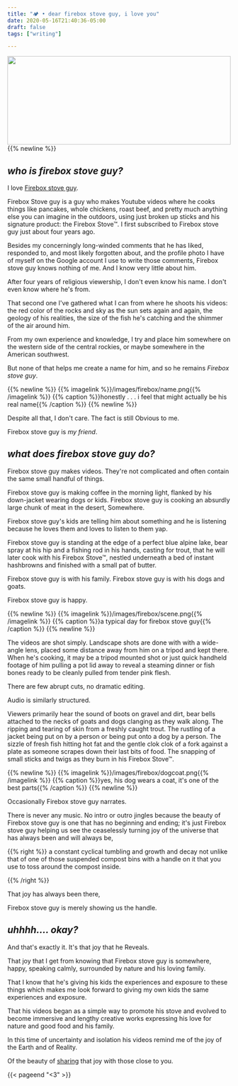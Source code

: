 ```yaml
---
title: "🏕️ • dear firebox stove guy, i love you"
date: 2020-05-16T21:40:36-05:00
draft: false
tags: ["writing"]

---
```

<a href="/images/firebox/header.png">
    <img
        src="/images/firebox/header.png"
        style="
            height:200px;
            width:100%;
            object-fit:cover;
            object-position: 20% 20%;
        " />
</a>
{{% newline %}}
<!-- # firebox stove guy is the embodiment of an ideal; someone who perfectly represents the positive form of the often discussed and problematic idea the parasocial relationship. -->


## *who is firebox stove guy?*
I love [Firebox stove guy](https://www.youtube.com/channel/UC6mqP1-mgcJeAfdDu4C_qyA).

Firebox Stove guy is a guy who makes Youtube videos where he cooks things like pancakes, whole chickens, roast beef, and pretty much anything else you can imagine in the outdoors, using just broken up sticks and his signature product: the Firebox Stove™. I first subscribed to Firebox stove guy just about four years ago.

<!-- Firebox stove guy represents everything that is right and good and healthy about digital parasocial relationships.
 -->
Besides my concerningly long-winded comments that he has liked, responded to, and most likely forgotten about, and the profile photo I have of myself on the Google account I use to write those comments, Firebox stove guy knows nothing of me. And I know very little about him.

After four years of religious viewership, I don't even know his name. I don't even know where he's from.

That second one I've gathered what I can from where he shoots his videos: the red color of the rocks and sky as the sun sets again and again, the geology of his realities, the size of the fish he's catching and the shimmer of the air around him.

From my own experience and knowledge, I try and place him somewhere on the western side of the central rockies, or maybe somewhere in the American southwest.

But none of that helps me create a name for him, and so he remains *Firebox stove guy*.

{{% newline %}}
{{% imagelink %}}/images/firebox/name.png{{% /imagelink %}}
{{% caption %}}honestly . . . i feel that might actually be his real name{{% /caption %}}
{{% newline %}}

Despite all that, I don't care. The fact is still Obvious to me.

Firebox stove guy is *my friend*.

## *what does firebox stove guy do?*

Firebox stove guy makes videos. They're not complicated and often contain the same small handful of things.

Firebox stove guy is making coffee in the morning light, flanked by his down-jacket wearing dogs or kids. Firebox stove guy is cooking an absurdly large chunk of meat in the desert, Somewhere.

Firebox stove guy's kids are telling him about something and he is listening because he loves them and loves to listen to them yap.

Firebox stove guy is standing at the edge of a perfect blue alpine lake, bear spray at his hip and a fishing rod in his hands, casting for trout, that he will later cook with his Firebox Stove™, nestled underneath a bed of instant hashbrowns and finished with a small pat of butter.

Firebox stove guy is with his family. Firebox stove guy is with his dogs and goats.

Firebox stove guy is happy.

{{% newline %}}
{{% imagelink %}}/images/firebox/scene.png{{% /imagelink %}}
{{% caption %}}a typical day for firebox stove guy{{% /caption %}}
{{% newline %}}

The videos are shot simply. Landscape shots are done with with a wide-angle lens, placed some distance away from him on a tripod and kept there. When he's cooking, it may be a tripod mounted shot or just quick handheld footage of him pulling a pot lid away to reveal a steaming dinner or fish bones ready to be cleanly pulled from tender pink flesh.

There are few abrupt cuts, no dramatic editing.

Audio is similarly structured.

Viewers primarily hear the sound of boots on gravel and dirt, bear bells attached to the necks of goats and dogs clanging as they walk along. The ripping and tearing of skin from a freshly caught trout. The rustling of a jacket being put on by a person or being put onto a dog by a person. The sizzle of fresh fish hitting hot fat and the gentle clok clok of a fork against a plate as someone scrapes down their last bits of food. The snapping of small sticks and twigs as they burn in his Firebox Stove™.


{{% newline %}}
{{% imagelink %}}/images/firebox/dogcoat.png{{% /imagelink %}}
{{% caption %}}yes, his dog wears a coat, it's one of the best parts{{% /caption %}}
{{% newline %}}


Occasionally Firebox stove guy narrates.

There is never any music. No intro or outro jingles because the beauty of Firebox stove guy is one that has no beginning and ending; it's just Firebox stove guy helping us see the ceaselessly turning joy of the universe that has always been and will always be,

{{% right %}}
a constant cyclical tumbling and growth and decay not unlike that of one of those suspended compost bins with a handle on it that you use to toss around the compost inside.

{{% /right %}}

That joy has always been there,

Firebox stove guy is merely showing us the handle.

## *uhhhh.... okay?*

And that's exactly it. It's that joy that he Reveals.

That joy that I get from knowing that Firebox stove guy is somewhere, happy, speaking calmly, surrounded by nature and his loving family.

That I know that he's giving his kids the experiences and exposure to these things which makes me look forward to giving my own kids the same experiences and exposure.

That his videos began as a simple way to promote his stove and evolved to become immersive and lengthy creative works expressing his love for nature and good food and his family.

In this time of uncertainty and isolation his videos remind me of the joy of the Earth and of Reality.

Of the beauty of [sharing](https://www.youtube.com/channel/UC6mqP1-mgcJeAfdDu4C_qyA) that joy with those close to you.


{{< pageend "<3" >}}
